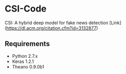# CSI-Code
CSI: A hybrid deep model for fake news detection [Link] (https://dl.acm.org/citation.cfm?id=3132877)

## Requirements
- Python 2.7.x
- Keras 1.2.1
- Theano 0.9.0b1
